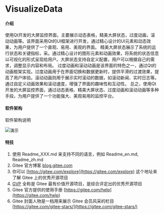 # VisualizeData

#### 介绍
使用Qt开发的大屏监控界面，主要展示动态表格，精美大屏状态，过度动画，滚动动画等。该界面采用Qt的UI框架进行开发，通过精心设计的UI元素和动态效果，为用户提供了一个直观、易用、美观的界面。
精美大屏状态展示了系统的运行状态和关键指标，采。通过精心设计的图形元素和动画效果，将系统的状态信息以可视化的形式呈现给用户。大屏状态支持自定义配置，用户可以根据自己的需求，调整显示内容和布局。
过度动画和滚动动画是该界面的特色之一，通过Qt的动画框架实现。过度动画用于在界面切换和数据更新时，提供平滑的过渡效果，提高了用户体验。滚动动画则用于展示实时滚动的数据，如滚动新闻、实时日志等。通过自定义动画效果和滚动速度，增强了界面的趣味性和互动性。
总之，使用Qt开发的大屏监控界面，通过动态表格、精美大屏状态、过度动画和滚动动画等多种手段，为用户提供了一个功能强大、美观易用的监控平台。

#### 软件架构
软件架构说明

![演示](/assets/演示.gif)

#### 特技

1.  使用 Readme\_XXX.md 来支持不同的语言，例如 Readme\_en.md, Readme\_zh.md
2.  Gitee 官方博客 [blog.gitee.com](https://blog.gitee.com)
3.  你可以 [https://gitee.com/explore](https://gitee.com/explore) 这个地址来了解 Gitee 上的优秀开源项目
4.  [GVP](https://gitee.com/gvp) 全称是 Gitee 最有价值开源项目，是综合评定出的优秀开源项目
5.  Gitee 官方提供的使用手册 [https://gitee.com/help](https://gitee.com/help)
6.  Gitee 封面人物是一档用来展示 Gitee 会员风采的栏目 [https://gitee.com/gitee-stars/](https://gitee.com/gitee-stars/)
